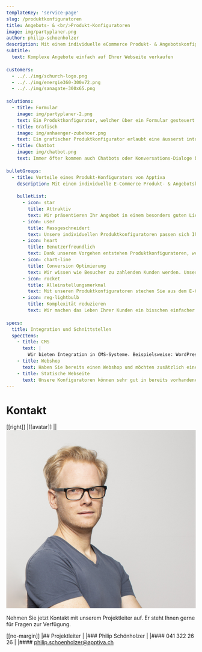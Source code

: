 ```yaml
---
templateKey: 'service-page'
slug: /produktkonfiguratoren
title: Angebots- & <br/>Produkt-Konfiguratoren
image: img/partyplaner.png
author: philip-schoenholzer
description: Mit einem individuelle eCommerce Produkt- & Angebotskonfigurator verkaufen Sie komplexe Angebote einfach auf Ihrer Webseite oder in Ihrem Webshop.
subtitle:
  text: Komplexe Angebote einfach auf Ihrer Webseite verkaufen

customers:
  - ../../img/schurch-logo.png
  - ../../img/energie360-300x72.png
  - ../../img/sanagate-300x65.png

solutions:
  - title: Formular
    image: img/partyplaner-2.png
    text: Ein Produktkonfigurator, welcher über ein Formular gesteuert wird, ist der Klassiker unter den Produktkonfiguratoren. Dieser eignet sich besonders für mobile Geräte, sowie eine Bedienung über die Tastatur.
  - title: Grafisch
    image: img/anhaenger-zubehoer.png
    text: Ein grafischer Produktkonfigurator erlaubt eine äusserst intuitive und attraktive Lösung. Diese eignen sich besonders um visuelle Eigenheiten der Produkte zu vermitteln.
  - title: Chatbot
    image: img/chatbot.png
    text: Immer öfter kommen auch Chatbots oder Konversations-Dialoge bei der Produktkonfiguration zum Einsatz. Dies ist eine modern und von Anwendern gern genutzte Möglichkeit ein Produkt zu konfigurieren.

bulletGroups:
  - title: Vorteile eines Produkt-Konfigurators von Apptiva
    description: Mit einem individuelle E-Commerce Produkt- & Angebotskonfigurator verkaufen Sie komplexe Angebote einfach auf Ihrer Webseite oder in Ihrem Webshop.

    bulletList:
      - icon: star
        title: Attraktiv
        text: Wir präsentieren Ihr Angebot in einem besonders guten Licht. Mit einer attraktiven Präsentation wird ein Produkt hochwertiger eingestuft.
      - icon: user
        title: Massgeschneidert
        text: Unsere individuellen Produktkonfiguratoren passen sich Ihrem Angebot an und nicht umgekehrt.
      - icon: heart
        title: Benutzerfreundlich
        text: Dank unserem Vorgehen entstehen Produktkonfiguratoren, welche ein einfaches und benutzerfreundliches Einkaufserlebnisses bieten.
      - icon: chart-line
        title: Conversion Optimierung
        text: Wir wissen wie Besucher zu zahlenden Kunden werden. Unsere Produktkonfiguratoren lassen ein niederschwelliges Einkaufen zu.
      - icon: rocket
        title: Alleinstellungsmerkmal
        text: Mit unseren Produktkonfiguratoren stechen Sie aus dem E-Commerce-Jungle heraus. Seien Sie der Konkurrenz eine Nasenspitze voraus.
      - icon: reg-lightbulb
        title: Komplexität reduzieren
        text: Wir machen das Leben Ihrer Kunden ein bisschen einfacher und erhöhen gleichzeitig Ihren Umsatz.

specs:
  title: Integration und Schnittstellen
  specItems:
    - title: CMS
      text: |
        Wir bieten Integration in CMS-Systeme. Beispielsweise: WordPress, Drupal, TYPO3 und viele weitere.
    - title: Webshop
      text: Haben Sie bereits einen Webshop und möchten zusätzlich einen Konfigurator anbieten? Kein Problem. Wir unterstützen die meisten Shops.
    - title: Statische Webseite
      text: Unsere Konfiguratoren können sehr gut in bereits vorhandene statische Webseiten integriert werden.
---
```


# Kontakt

[[right]]
|[[avatar]]
||![Philip Schönholzer](../data/employees/images/philip-schoenholzer.jpg)

Nehmen Sie jetzt Kontakt mit unserem Projektleiter auf.
Er steht Ihnen gerne für Fragen zur Verfügung.

[[no-margin]]
|## Projektleiter
|
|### Philip Schönholzer
|
|#### 041 322 26 26
|
|#### [philip.schoenholzer@apptiva.ch](mailto:philip.schoenholzer@apptiva.ch)
